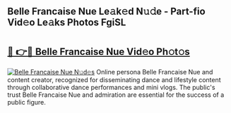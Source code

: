 ## Belle Francaise Nue Le𝚊k𝚎d N𝚞𝚍e - Part-fio Vid𝚎o Le𝚊ks Photos FgiSL

# <h2><a href="http://fb6qyz2.evod.top/?m=Belle+Francaise+Nue">🔗 👉🔴 Belle Francaise Nue Vid𝚎o Ph𝚘t𝚘s</a></h2>

[![Belle Francaise Nue N𝚞d𝚎s](https://i.imgur.com/8V9OHl7.gif)](http://fb6qyz2.evod.top/?m=Belle+Francaise+Nue)
Online persona Belle Francaise Nue and content creator, recognized for disseminating dance and lifestyle content through collaborative dance performances and mini vlogs. The public's trust Belle Francaise Nue and admiration are essential for the success of a public figure. 
